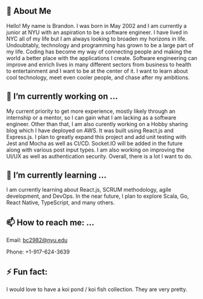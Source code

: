 ## 👋 About Me

Hello! My name is Brandon. I was born in May 2002 and I am currently a junior at NYU with an aspiration to be a software engineer. I have lived in NYC all of my life but I am always looking to broaden my horizons in life. Undoubtably, technology and programming has grown to be a large part of my life. Coding has become my way of connecting people and making the world a better place with the applications I create. Software engineering can improve and enrich lives in many different sectors from business to health to entertainment and I want to be at the center of it. I want to learn about cool technology, meet even cooler people, and chase after my ambitions.

## 🔭 I’m currently working on ...

My current priority to get more experience, mostly likely through an internship or a mentor, so I can gain what I am lacking as a software engineer. Other than that, I am also curently working on a Hobby sharing blog which I have deployed on AWS. It was built using React.js and Express.js. I plan to greatly expand this project and add unit testing with Jest and Mocha as well as CI/CD. Socket.IO will be added in the future along with various post input types. I am also working on improving the UI/UX as well as authentication security. Overall, there is a lot I want to do.

## 🌱 I’m currently learning ...

I am currently learning about React.js, SCRUM methodology, agile development, and DevOps. In the near future, I plan to explore Scala, Go, React Native, TypeScript, and many others.

## 📫 How to reach me: ...

Email: bc2982@nyu.edu

Phone: +1-917-624-3639

## ⚡ Fun fact:

I would love to have a koi pond / koi fish collection. They are very pretty.

<!--
**b-chen00/b-chen00** is a ✨ _special_ ✨ repository because its `README.md` (this file) appears on your GitHub profile.

Here are some ideas to get you started:

- 🔭 I’m currently working on ...
- 🌱 I’m currently learning ...
- 👯 I’m looking to collaborate on ...
- 🤔 I’m looking for help with ...
- 💬 Ask me about ...
- 📫 How to reach me: ...
- 😄 Pronouns: ...
- ⚡ Fun fact: ...
-->
